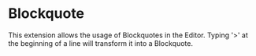 # Blockquote

This extension allows the usage of Blockquotes in the Editor.
Typing '>' at the beginning of a line will transform it into a Blockquote.

